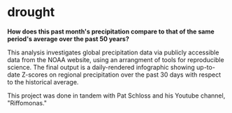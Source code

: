 # drought
**How does this past month's precipitation compare to that of the same period's average over the past 50 years?** 

This analysis investigates global precipitation data via publicly accessible data from the NOAA website, using an arrangment of tools for reproducible science. The final output is a daily-rendered infographic showing up-to-date Z-scores on regional precipitation over the past 30 days with respect to the historical average. 

This project was done in tandem with Pat Schloss and his Youtube channel, "Riffomonas." 


